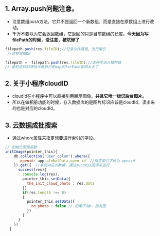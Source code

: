 > 

## 1. Array.push问题注意。
* 注意数组push方法。它并不是返回一个新数组，而是直接在原数组上进行改动。
* 千万不要以为它会返回数组，它返回的只是目前数组的长度。**今天因为写filePath的时候，没注意，被坑惨了**
```js
filepath.push(res.fileID);//记录文件路径。进行索引
 //这样写就OK

filepath =  filepath.push(res.fileID);//这种写法大错特错
// 能犯这样的错估计是自己受map和forEach影响太大了
```


## 2. 关于小程序cloudID
* cloudId在小程序中可以直接引用展示图像。**并且它唯一标识后台图片。**
* 所以在做相册功能的时候，存入数据库的是图片标识应该是cloudId，读出来的也是对应的cloudId。



## 3. 云数据成批搜索 

* 通过where属性来指定想要进行索引的字段。
```js
// 初始化图像函数
initImage(pointer_this){
    db.collection("user_colum").where({
      _openid: app.globalData.open_id  //指定索引字段为_openid
    }).get({  //拿到对应的数据，通过success回调来进行
      success(res){
        console.log(res);
        pointer_this.setData({
          the_init_cloud_photo : res.data 
        })
        if(res.length !== 0)
        {
          pointer_this.setData({
            no_photo : false // 如果不为0，则有图
          })
        }
      }
    })
  }

```